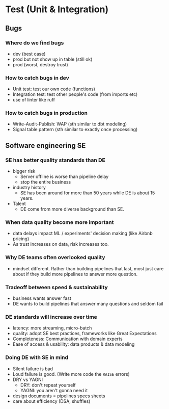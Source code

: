 # Test (Unit & Integration)

## Bugs
### Where do we find bugs
- dev (best case)
- prod but not show up in table (still ok)
- prod (worst, destroy trust)

### How to catch bugs in dev
- Unit test: test our own code (functions)
- Integration test: test other people's code (from imports etc)
- use of linter like ruff

### How to catch bugs in production
- Write-Audit-Publish: WAP (sth similar to dbt modeling)
- Signal table pattern (sth similar to exactly once processing)

## Software engineering SE
### SE has better quality standards than DE
- bigger risk
    - Server offline is worse than pipeline delay
    - stop the entire business
- industry history
    - SE has been around for more than 50 years while DE is about 15 years.
- Talent
    - DE come from more diverse background than SE.

### When data quality become more important
- data delays impact ML / experiments' decision making (like Airbnb pricing)
- As trust increases on data, risk increases too.

### Why DE teams often overlooked quality 
- mindset different. Rather than building pipelines that last, most just care about if they build more pipelines to answer more question.

### Tradeoff between speed & sustainability
- business wants answer fast
- DE wants to build pipelines that answer many questions and seldom fail

### DE standards will increase over time
- latency: more streaming, micro-batch
- quality: adopt SE best practices, frameworks like Great Expectations
- Completeness: Communication with domain experts
- Ease of access & usability: data products & data modeling

### Doing DE with SE in mind
- Silent failure is bad
- Loud failure is good. (Write more code the `RAISE` errors)
- DRY vs YAGNI
    - DRY: don't repeat yourself
    - YAGNI: you aren't gonna need it
- design documents = pipelines specs sheets
- care about efficiency (DSA, shuffles)